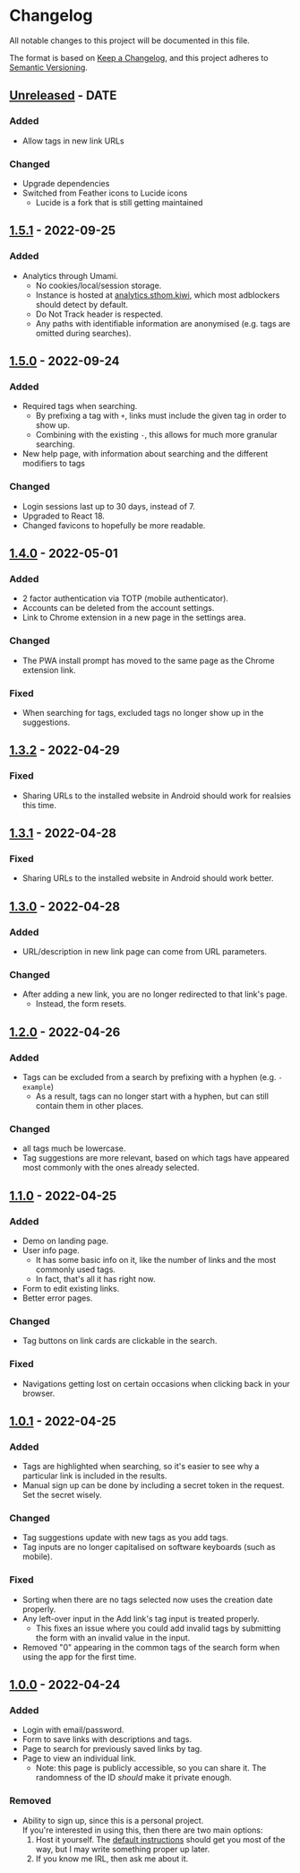 # Changelog

All notable changes to this project will be documented in this file.

The format is based on [Keep a Changelog](https://keepachangelog.com/en/1.0.0/),
and this project adheres to [Semantic Versioning](https://semver.org/spec/v2.0.0.html).

<!-- ### Added -->
<!-- ### Changed -->
<!-- ### Deprecated -->
<!-- ### Removed -->
<!-- ### Fixed -->
<!-- ### Security -->

## [Unreleased](https://github.com/s-thom/linkdrop/compare/v1.5.1...HEAD) - DATE

### Added

- Allow tags in new link URLs

### Changed

- Upgrade dependencies
- Switched from Feather icons to Lucide icons
  - Lucide is a fork that is still getting maintained

## [1.5.1](https://github.com/s-thom/linkdrop/compare/v1.5.0...v1.5.1) - 2022-09-25

### Added

- Analytics through Umami.
  - No cookies/local/session storage.
  - Instance is hosted at [analytics.sthom.kiwi](https://analytics.sthom.kiwi), which most adblockers should detect by default.
  - Do Not Track header is respected.
  - Any paths with identifiable information are anonymised (e.g. tags are omitted during searches).

## [1.5.0](https://github.com/s-thom/linkdrop/compare/v1.4.0...v1.5.0) - 2022-09-24

### Added

- Required tags when searching.
  - By prefixing a tag with `+`, links must include the given tag in order to show up.
  - Combining with the existing `-`, this allows for much more granular searching.
- New help page, with information about searching and the different modifiers to tags

### Changed

- Login sessions last up to 30 days, instead of 7.
- Upgraded to React 18.
- Changed favicons to hopefully be more readable.

## [1.4.0](https://github.com/s-thom/linkdrop/compare/v1.3.2...v1.4.0) - 2022-05-01

### Added

- 2 factor authentication via TOTP (mobile authenticator).
- Accounts can be deleted from the account settings.
- Link to Chrome extension in a new page in the settings area.

### Changed

- The PWA install prompt has moved to the same page as the Chrome extension link.

### Fixed

- When searching for tags, excluded tags no longer show up in the suggestions.

## [1.3.2](https://github.com/s-thom/linkdrop/compare/v1.3.1...v1.3.2) - 2022-04-29

### Fixed

- Sharing URLs to the installed website in Android should work for realsies this time.

## [1.3.1](https://github.com/s-thom/linkdrop/compare/v1.3.0...v1.3.1) - 2022-04-28

### Fixed

- Sharing URLs to the installed website in Android should work better.

## [1.3.0](https://github.com/s-thom/linkdrop/compare/v1.2.0...v1.3.0) - 2022-04-28

### Added

- URL/description in new link page can come from URL parameters.

### Changed

- After adding a new link, you are no longer redirected to that link's page.
  - Instead, the form resets.

## [1.2.0](https://github.com/s-thom/linkdrop/compare/v1.1.0...v1.2.0) - 2022-04-26

### Added

- Tags can be excluded from a search by prefixing with a hyphen (e.g. `-example`)
  - As a result, tags can no longer start with a hyphen, but can still contain them in other places.

### Changed

- all tags much be lowercase.
- Tag suggestions are more relevant, based on which tags have appeared most commonly with the ones already selected.

## [1.1.0](https://github.com/s-thom/linkdrop/compare/v1.0.1...v1.1.0) - 2022-04-25

### Added

- Demo on landing page.
- User info page.
  - It has some basic info on it, like the number of links and the most commonly used tags.
  - In fact, that's all it has right now.
- Form to edit existing links.
- Better error pages.

### Changed

- Tag buttons on link cards are clickable in the search.

### Fixed

- Navigations getting lost on certain occasions when clicking back in your browser.

## [1.0.1](https://github.com/s-thom/linkdrop/compare/v1.0.0...v1.0.1) - 2022-04-25

### Added

- Tags are highlighted when searching, so it's easier to see why a particular link is included in the results.
- Manual sign up can be done by including a secret token in the request. Set the secret wisely.

### Changed

- Tag suggestions update with new tags as you add tags.
- Tag inputs are no longer capitalised on software keyboards (such as mobile).

### Fixed

- Sorting when there are no tags selected now uses the creation date properly.
- Any left-over input in the Add link's tag input is treated properly.
  - This fixes an issue where you could add invalid tags by submitting the form with an invalid value in the input.
- Removed "0" appearing in the common tags of the search form when using the app for the first time.

## [1.0.0](https://github.com/s-thom/linkdrop/releases/tag/v1.0.0) - 2022-04-24

### Added

- Login with email/password.
- Form to save links with descriptions and tags.
- Page to search for previously saved links by tag.
- Page to view an individual link.
  - Note: this page is publicly accessible, so you can share it. The randomness of the ID _should_ make it private enough.

### Removed

- Ability to sign up, since this is a personal project.  
  If you're interested in using this, then there are two main options:
  1. Host it yourself. The [default instructions](https://github.com/remix-run/blues-stack#deployment) should get you most of the way, but I may write something proper up later.
  2. If you know me IRL, then ask me about it.
